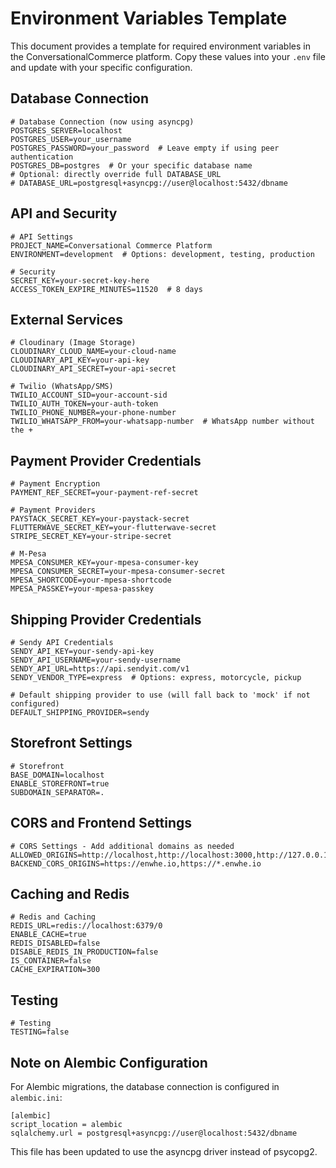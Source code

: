 # Environment Variables Template

This document provides a template for required environment variables in the ConversationalCommerce platform. Copy these values into your `.env` file and update with your specific configuration.

## Database Connection
```
# Database Connection (now using asyncpg)
POSTGRES_SERVER=localhost
POSTGRES_USER=your_username
POSTGRES_PASSWORD=your_password  # Leave empty if using peer authentication
POSTGRES_DB=postgres  # Or your specific database name
# Optional: directly override full DATABASE_URL
# DATABASE_URL=postgresql+asyncpg://user@localhost:5432/dbname
```

## API and Security
```
# API Settings
PROJECT_NAME=Conversational Commerce Platform
ENVIRONMENT=development  # Options: development, testing, production

# Security
SECRET_KEY=your-secret-key-here
ACCESS_TOKEN_EXPIRE_MINUTES=11520  # 8 days
```

## External Services
```
# Cloudinary (Image Storage)
CLOUDINARY_CLOUD_NAME=your-cloud-name
CLOUDINARY_API_KEY=your-api-key
CLOUDINARY_API_SECRET=your-api-secret

# Twilio (WhatsApp/SMS)
TWILIO_ACCOUNT_SID=your-account-sid
TWILIO_AUTH_TOKEN=your-auth-token
TWILIO_PHONE_NUMBER=your-phone-number
TWILIO_WHATSAPP_FROM=your-whatsapp-number  # WhatsApp number without the +
```

## Payment Provider Credentials
```
# Payment Encryption
PAYMENT_REF_SECRET=your-payment-ref-secret

# Payment Providers
PAYSTACK_SECRET_KEY=your-paystack-secret
FLUTTERWAVE_SECRET_KEY=your-flutterwave-secret
STRIPE_SECRET_KEY=your-stripe-secret

# M-Pesa
MPESA_CONSUMER_KEY=your-mpesa-consumer-key
MPESA_CONSUMER_SECRET=your-mpesa-consumer-secret
MPESA_SHORTCODE=your-mpesa-shortcode
MPESA_PASSKEY=your-mpesa-passkey
```

## Shipping Provider Credentials
```
# Sendy API Credentials
SENDY_API_KEY=your-sendy-api-key
SENDY_API_USERNAME=your-sendy-username
SENDY_API_URL=https://api.sendyit.com/v1
SENDY_VENDOR_TYPE=express  # Options: express, motorcycle, pickup

# Default shipping provider to use (will fall back to 'mock' if not configured)
DEFAULT_SHIPPING_PROVIDER=sendy
```

## Storefront Settings
```
# Storefront
BASE_DOMAIN=localhost
ENABLE_STOREFRONT=true
SUBDOMAIN_SEPARATOR=.
```

## CORS and Frontend Settings
```
# CORS Settings - Add additional domains as needed
ALLOWED_ORIGINS=http://localhost,http://localhost:3000,http://127.0.0.1,http://127.0.0.1:3000
BACKEND_CORS_ORIGINS=https://enwhe.io,https://*.enwhe.io
```

## Caching and Redis
```
# Redis and Caching
REDIS_URL=redis://localhost:6379/0
ENABLE_CACHE=true
REDIS_DISABLED=false
DISABLE_REDIS_IN_PRODUCTION=false
IS_CONTAINER=false
CACHE_EXPIRATION=300
```

## Testing
```
# Testing
TESTING=false
```

## Note on Alembic Configuration
For Alembic migrations, the database connection is configured in `alembic.ini`:
```
[alembic]
script_location = alembic
sqlalchemy.url = postgresql+asyncpg://user@localhost:5432/dbname
```

This file has been updated to use the asyncpg driver instead of psycopg2.
